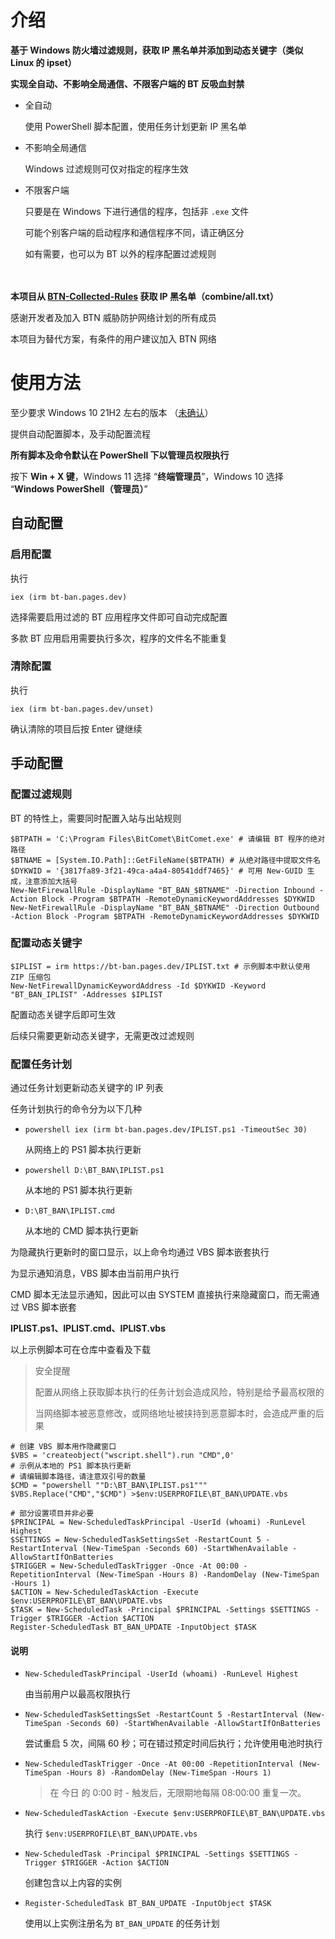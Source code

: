 # 介绍

**基于 Windows 防火墙过滤规则，获取 IP 黑名单并添加到动态关键字（类似 Linux 的 ipset）**

**实现全自动、不影响全局通信、不限客户端的 BT 反吸血封禁**

- 全自动

  使用 PowerShell 脚本配置，使用任务计划更新 IP 黑名单

- 不影响全局通信

  Windows 过滤规则可仅对指定的程序生效

- 不限客户端

  只要是在 Windows 下进行通信的程序，包括非 `.exe` 文件

  可能个别客户端的启动程序和通信程序不同，请正确区分

  如有需要，也可以为 BT 以外的程序配置过滤规则

　

**本项目从 [BTN-Collected-Rules](https://github.com/PBH-BTN/BTN-Collected-Rules) 获取 IP 黑名单（combine/all.txt）**

感谢开发者及加入 BTN 威胁防护网络计划的所有成员

本项目为替代方案，有条件的用户建议加入 BTN 网络

# 使用方法

至少要求 Windows 10 21H2 左右的版本 （[未确认](https://github.com/MicrosoftDocs/windows-powershell-docs/blob/main/docset/winserver2022-ps/netsecurity/Get-NetFirewallDynamicKeywordAddress.md)）

提供自动配置脚本，及手动配置流程

**所有脚本及命令默认在 PowerShell 下以管理员权限执行**

按下 **Win + X 键**，Windows 11 选择 “**终端管理员**”，Windows 10 选择 “**Windows PowerShell（管理员）**”

## 自动配置

### 启用配置

执行

`iex (irm bt-ban.pages.dev)`

选择需要启用过滤的 BT 应用程序文件即可自动完成配置

多款 BT 应用启用需要执行多次，程序的文件名不能重复

### 清除配置

执行

`iex (irm bt-ban.pages.dev/unset)`

确认清除的项目后按 Enter 键继续

## 手动配置

### 配置过滤规则

BT 的特性上，需要同时配置入站与出站规则

```
$BTPATH = 'C:\Program Files\BitComet\BitComet.exe' # 请编辑 BT 程序的绝对路径
$BTNAME = [System.IO.Path]::GetFileName($BTPATH) # 从绝对路径中提取文件名
$DYKWID = '{3817fa89-3f21-49ca-a4a4-80541ddf7465}' # 可用 New-GUID 生成，注意添加大括号
New-NetFirewallRule -DisplayName "BT_BAN_$BTNAME" -Direction Inbound -Action Block -Program $BTPATH -RemoteDynamicKeywordAddresses $DYKWID
New-NetFirewallRule -DisplayName "BT_BAN_$BTNAME" -Direction Outbound -Action Block -Program $BTPATH -RemoteDynamicKeywordAddresses $DYKWID
```

### 配置动态关键字

```
$IPLIST = irm https://bt-ban.pages.dev/IPLIST.txt # 示例脚本中默认使用 ZIP 压缩包
New-NetFirewallDynamicKeywordAddress -Id $DYKWID -Keyword "BT_BAN_IPLIST" -Addresses $IPLIST
```

配置动态关键字后即可生效

后续只需要更新动态关键字，无需更改过滤规则

### 配置任务计划

通过任务计划更新动态关键字的 IP 列表

任务计划执行的命令分为以下几种

- `powershell iex (irm bt-ban.pages.dev/IPLIST.ps1 -TimeoutSec 30)`

  从网络上的 PS1 脚本执行更新
  
- `powershell D:\BT_BAN\IPLIST.ps1`

  从本地的 PS1 脚本执行更新

- `D:\BT_BAN\IPLIST.cmd`

  从本地的 CMD 脚本执行更新

为隐藏执行更新时的窗口显示，以上命令均通过 VBS 脚本嵌套执行

为显示通知消息，VBS 脚本由当前用户执行

CMD 脚本无法显示通知，因此可以由 SYSTEM 直接执行来隐藏窗口，而无需通过 VBS 脚本嵌套

**IPLIST.ps1、IPLIST.cmd、IPLIST.vbs** 

以上示例脚本可在仓库中查看及下载

> 安全提醒
> 
> 配置从网络上获取脚本执行的任务计划会造成风险，特别是给予最高权限的
> 
> 当网络脚本被恶意修改，或网络地址被挟持到恶意脚本时，会造成严重的后果

```
# 创建 VBS 脚本用作隐藏窗口
$VBS = 'createobject("wscript.shell").run "CMD",0'
# 示例从本地的 PS1 脚本执行更新
# 请编辑脚本路径，请注意双引号的数量
$CMD = "powershell ""D:\BT_BAN\IPLIST.ps1"""
$VBS.Replace("CMD","$CMD") >$env:USERPROFILE\BT_BAN\UPDATE.vbs

# 部分设置项目并非必要
$PRINCIPAL = New-ScheduledTaskPrincipal -UserId (whoami) -RunLevel Highest
$SETTINGS = New-ScheduledTaskSettingsSet -RestartCount 5 -RestartInterval (New-TimeSpan -Seconds 60) -StartWhenAvailable -AllowStartIfOnBatteries
$TRIGGER = New-ScheduledTaskTrigger -Once -At 00:00 -RepetitionInterval (New-TimeSpan -Hours 8) -RandomDelay (New-TimeSpan -Hours 1)
$ACTION = New-ScheduledTaskAction -Execute $env:USERPROFILE\BT_BAN\UPDATE.vbs
$TASK = New-ScheduledTask -Principal $PRINCIPAL -Settings $SETTINGS -Trigger $TRIGGER -Action $ACTION
Register-ScheduledTask BT_BAN_UPDATE -InputObject $TASK
```

#### 说明

- `New-ScheduledTaskPrincipal -UserId (whoami) -RunLevel Highest`

  由当前用户以最高权限执行

- `New-ScheduledTaskSettingsSet -RestartCount 5 -RestartInterval (New-TimeSpan -Seconds 60) -StartWhenAvailable -AllowStartIfOnBatteries`

  尝试重启 5 次，间隔 60 秒；可在错过预定时间后执行；允许使用电池时执行

- `New-ScheduledTaskTrigger -Once -At 00:00 -RepetitionInterval (New-TimeSpan -Hours 8) -RandomDelay (New-TimeSpan -Hours 1)`

  > 在 今日 的 0:00 时 - 触发后，无限期地每隔 08:00:00 重复一次。

- `New-ScheduledTaskAction -Execute $env:USERPROFILE\BT_BAN\UPDATE.vbs`

  执行 `$env:USERPROFILE\BT_BAN\UPDATE.vbs`

- `New-ScheduledTask -Principal $PRINCIPAL -Settings $SETTINGS -Trigger $TRIGGER -Action $ACTION`

  创建包含以上内容的实例

- `Register-ScheduledTask BT_BAN_UPDATE -InputObject $TASK`

  使用以上实例注册名为 `BT_BAN_UPDATE` 的任务计划
